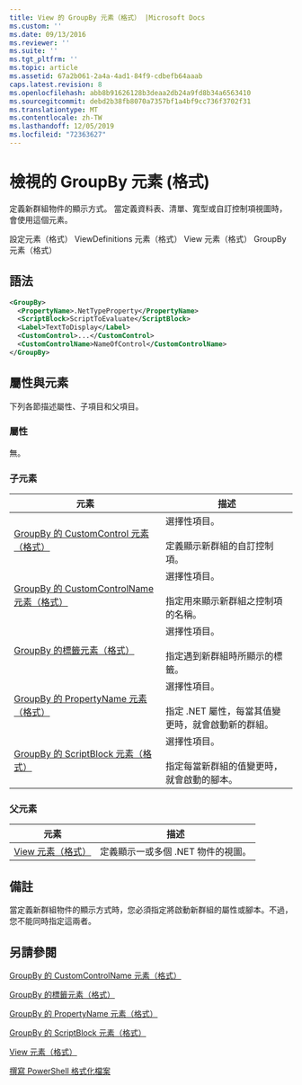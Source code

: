 ```yaml
---
title: View 的 GroupBy 元素（格式） |Microsoft Docs
ms.custom: ''
ms.date: 09/13/2016
ms.reviewer: ''
ms.suite: ''
ms.tgt_pltfrm: ''
ms.topic: article
ms.assetid: 67a2b061-2a4a-4ad1-84f9-cdbefb64aaab
caps.latest.revision: 8
ms.openlocfilehash: abb8b91626128b3deaa2db24a9fd8b34a6563410
ms.sourcegitcommit: debd2b38fb8070a7357bf1a4bf9cc736f3702f31
ms.translationtype: MT
ms.contentlocale: zh-TW
ms.lasthandoff: 12/05/2019
ms.locfileid: "72363627"
---
```

# <a name="groupby-element-for-view-format"></a>檢視的 GroupBy 元素 (格式)

定義新群組物件的顯示方式。 當定義資料表、清單、寬型或自訂控制項視圖時，會使用這個元素。

設定元素（格式） ViewDefinitions 元素（格式） View 元素（格式） GroupBy 元素（格式）

## <a name="syntax"></a>語法

```xml
<GroupBy>
  <PropertyName>.NetTypeProperty</PropertyName>
  <ScriptBlock>ScriptToEvaluate</ScriptBlock>
  <Label>TextToDisplay</Label>
  <CustomControl>...</CustomControl>
  <CustomControlName>NameOfControl</CustomControlName>
</GroupBy>
```

## <a name="attributes-and-elements"></a>屬性與元素

下列各節描述屬性、子項目和父項目。

### <a name="attributes"></a>屬性

無。

### <a name="child-elements"></a>子元素

|元素|描述|
|-------------|-----------------|
|[GroupBy 的 CustomControl 元素（格式）](./customcontrol-element-for-groupby-format.md)|選擇性項目。<br /><br /> 定義顯示新群組的自訂控制項。|
|[GroupBy 的 CustomControlName 元素（格式）](./customcontrolname-element-for-groupby-format.md)|選擇性項目。<br /><br /> 指定用來顯示新群組之控制項的名稱。|
|[GroupBy 的標籤元素（格式）](./label-element-for-groupby-format.md)|選擇性項目。<br /><br /> 指定遇到新群組時所顯示的標籤。|
|[GroupBy 的 PropertyName 元素（格式）](./propertyname-element-for-groupby-format.md)|選擇性項目。<br /><br /> 指定 .NET 屬性，每當其值變更時，就會啟動新的群組。|
|[GroupBy 的 ScriptBlock 元素（格式）](./scriptblock-element-for-groupby-format.md)|選擇性項目。<br /><br /> 指定每當新群組的值變更時，就會啟動的腳本。|

### <a name="parent-elements"></a>父元素

|元素|描述|
|-------------|-----------------|
|[View 元素（格式）](./view-element-format.md)|定義顯示一或多個 .NET 物件的視圖。|

## <a name="remarks"></a>備註

當定義新群組物件的顯示方式時，您必須指定將啟動新群組的屬性或腳本。不過，您不能同時指定這兩者。

## <a name="see-also"></a>另請參閱

[GroupBy 的 CustomControlName 元素（格式）](./customcontrolname-element-for-groupby-format.md)

[GroupBy 的標籤元素（格式）](./label-element-for-groupby-format.md)

[GroupBy 的 PropertyName 元素（格式）](./propertyname-element-for-groupby-format.md)

[GroupBy 的 ScriptBlock 元素（格式）](./scriptblock-element-for-groupby-format.md)

[View 元素（格式）](./view-element-format.md)

[撰寫 PowerShell 格式化檔案](./writing-a-powershell-formatting-file.md)
